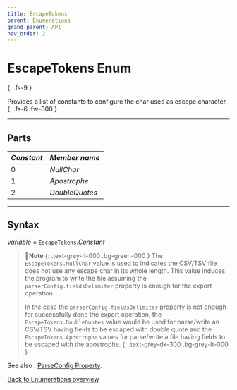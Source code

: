 ```yaml
---
title: EscapeTokens
parent: Enumerations
grand_parent: API
nav_order: 2
---
```


# EscapeTokens Enum
{: .fs-9 }

Provides a list of constants to configure the char used as escape character.
{: .fs-6 .fw-300 }

---

## Parts

|**_Constant_**|**_Member name_**|
|:----------|:----------|
|0|*NullChar*|
|1|*Apostrophe*|
|2|*DoubleQuotes*|

---

## Syntax

*variable* = `EscapeTokens`.*Constant*

>📝**Note**
>{: .text-grey-lt-000 .bg-green-000 }
>The `EscapeTokens.NullChar` value is used to indicates the CSV/TSV file does not use any escape char in its whole length. This value induces the program to write the file assuming the `parserConfig.fieldsDelimiter` property is enough for the export operation.
>
>In the case the `parserConfig.fieldsDelimiter` property is not enough for successfully done the export operation, the `EscapeTokens.DoubleQuotes` value would be used for parse/write an CSV/TSV having fields to be escaped with double quote and the `EscapeTokens.Apostrophe` values for parse/write a file having fields to be escaped with the apostrophe.
{: .text-grey-dk-300 .bg-grey-lt-000 }

See also
: [ParseConfig Property](https://ws-garcia.github.io/VBA-CSV-interface/api/properties/parseconfig.html).

[Back to Enumerations overview](https://ws-garcia.github.io/VBA-CSV-interface/api/enumerations/)